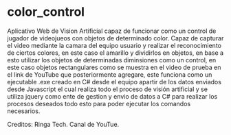 # color_control
Aplicativo Web de Vision Artificial capaz de funcionar como un control de jugador de videojueos con objetos de determinado color.
Capaz de capturar el video mediante la camara del equipo usuario y realizar el reconocimiento de ciertos colores, en este caso el amarillo y dividirlos en objetos, 
en base a esto utilizar los objetos de determinadas diminsiones como un control, en este caso objetos rectangulares como se muestra en el video de prueba en el link
de YouTube que posteriormente agregare, este funciona como un ejecutable .exe creado en C# desde el equipo apartir de los datos enviados desde Javascript el cual realiza
todo el proceso de visión artificial y se utiliza jquery como ente de gestion y envio de datos a C# para realizar los procesos deseados todo esto para poder 
ejecutar los comandos necesarios.

Creditos: Ringa Tech. Canal de YouTue.
